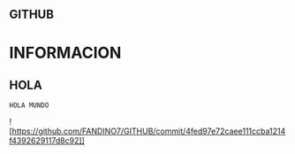 ## GITHUB
# INFORMACION
## HOLA 
```
HOLA MUNDO
````
![https://github.com/FANDINO7/GITHUB/commit/4fed97e72caee111ccba1214f4392629117d8c92]]
